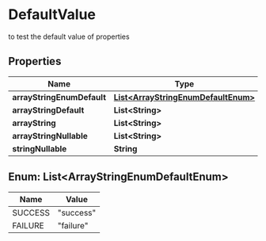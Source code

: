 

# DefaultValue

to test the default value of properties

## Properties

| Name | Type | Description | Notes |
|------------ | ------------- | ------------- | -------------|
|**arrayStringEnumDefault** | [**List&lt;ArrayStringEnumDefaultEnum&gt;**](#List&lt;ArrayStringEnumDefaultEnum&gt;) |  |  [optional] |
|**arrayStringDefault** | **List&lt;String&gt;** |  |  [optional] |
|**arrayString** | **List&lt;String&gt;** |  |  [optional] |
|**arrayStringNullable** | **List&lt;String&gt;** |  |  [optional] |
|**stringNullable** | **String** |  |  [optional] |



## Enum: List&lt;ArrayStringEnumDefaultEnum&gt;

| Name | Value |
|---- | -----|
| SUCCESS | &quot;success&quot; |
| FAILURE | &quot;failure&quot; |



